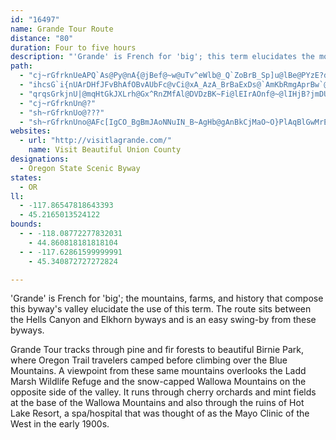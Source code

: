 ```yaml
---
id: "16497"
name: Grande Tour Route
distance: "80"
duration: Four to five hours
description: "'Grande' is French for 'big'; this term elucidates the mountains, farms, and history that compose this byway's valley. The route sits between the Hells Canyon and Elkhorn byways and can easily be caught when you explore the other two."
path:
  - "cj~rGfrknUeAPQ`As@Py@nA{@jBef@~w@uTv^eWlb@_Q`ZoBrB_Sp]u@lBe@PYzE?dsAp@zk@?hJ?nEkB|LgBtE{InOk@dCg@x@WfBSzG?dL?`GCtqAOzEDtFZdFZnOCtC?A"
  - "ihcsG`i{nUArDHfJFvBhAfOBvAUbFc@vCi@xA_AzA_BrBaExDs@`AmKbRmgAprBw`@hu@o_@nr@iQ|\\yUdb@y_@ps@moA|~B}D~GwGbMmB~Dgk@jeA}_B|yCYp@_@fBIz@S~JFd@gHhMuLbUcBnC_JdOiTag@gKa]aIyW{GwSqo@}pBY}c@NuD?cFD}Hh@qFj@a@JgAxA}Cva@al@tCiF`AqFR_FGcuAGkrAGie@]ajAH[HyTaAuMFqI\\kZPcm@H__@OuNHelBDqd@Hk_DXy_@QcwALcJ`@MlD}H~GkMLcBl@]xR{^rJoQvUes@lCeElA}Av^}U`A]"
  - "qrqsGrkjnU|@mqHtGkJXLrh@Gx^RnZMfAl@DVDzBK~Fi@lEIrAOnf@~@lIHjB?jmDUbDc@lCmJpa@iApFSlCBrCPlBnAhCrBrCvAh@|AJfR_CjCw@jKaFdFgB~I}AhRsBdCAfF^vCr@fDlBhBpAxB`CtMtPrBrBtA`AbD|ApCl@|DXnDYx@Szi@uMdBErBT|Ab@bFlBrCr@hADrBSfFsAfHsB`H_CtCSp}FFd@VHr@?~\\tA?"
  - "cj~rGfrknUn@?"
  - "sh~rGfrknUo@???"
  - "sh~rGfrknUno@AFc[IgCO_BgBmJAoNNuIN_B~AgHb@gAnBkCjMaO~O}PlAqBlGwMrEgIvDgCn@q@XeAHuAZoZX_BxB_CtJqHnEcFrDuE|@mBhBgHd@_Ap@g@xFgC|CkDlK{MfAuAx@eB~AeHh@_AlAoAjMeHXg@xAsF^y@tQiSnB_DbCoEx@sCfBkIn@_Ah@YrAOlD`@^Ad@Ur@{@bAmBTeA~@gK\\mAxGoK`GoMn@w@rA_AbDaBrDaCfFqBjAeAp@gA~FiO|AmDr@q@xCaBl@i@~HqNjBsAbE_CrGyC~KoGnAkAZg@rCmG|AeBn@Wl@Ax@d@tAtAx@Xt@OhAcBb@oAn@cDb@cC?sAy@aGk@sKs@yEi@mFMsB?aJG_Cy@uE?yB`@{CHiCNaAf@y@pBsBl@gARcA@o@_@mDUsDJ_B`AgCrGyI^y@^yAhAmGL_A?{@SeEBy@nAsCNm@@eAGs@sBoG_@kBGqCF{Cn@sDxAsDxA{FhB{NBs@@e@SaBcEmJk@kBc@sBK_AI_D?{LY}Fo@sIIsCRmEZoCb@}AnDgFlB{AtMsHxBeBvAeBj@mA\\uBJoA?mAKyBPaCzF{Q~BiE`GyHxC{C~BgBx@c@~GsCvMmE~AsA`iAekBvHcMrBeCtBaBfD_B|FqAlAa@dCwA`CmBvEiHbCgCxFeFr@a@xB_@t@k@bAqAh@[rBq@d@YvAmBn@{AbBeHp@eB`AyArG{GhOaOnB{AlFkD^o@fDmEhAwBTu@XeB?wEYaITwFp@sI^eBZy@h@s@xEaFv@kAd@mAlA{IPqFvAoHTs@h@_Ar@Q|DJvHp@t@Lv@XdA~@n@rAvB`Id@fAz@r@l@Nr@CXSXS^w@t@gDxAmI^i@d@YVEdAXxBRdGa@zBI\\Hn@LrC`BjG~DpAl@v@JrBEhCa@rD`@hAD~Cc@xJcEjLgCp`FieBlAm@x@s@`AqArOs\\~BwE~LqObTwXvEuF|B_C~AqA~B_Ah@GvA?nC^n@ERMhBeC|BeAx@q@rEaHxAyArAu@nCs@|B}@|FsDvKuHfAg@hAQbYw@nAJr@l@|BjEvEzHh@pAZ~@TlAVnCDjr@^bEX|AtDpNzA~Ghc@kMlBjCpC~DvBnAb@x@dBd@fR`I~HrBbI`DrZlKtCl@jAR|FjA|KfBdTjCdGNhNkBFWxH_AdFoAtHwCxIeFxFwAfV?jMk@`IsADUbFcBfHgElBs@JS`FyAx@YjG_AbOfAje@rGzNxB|BDjA^fPbB|FpBxHxDhErDzOh^jCzDD`@vDdDhFdDdCDnCo@tAw@dNwGbDPvA`BhDlHxAjBnBdBlJzEhInI~ElD`I|C|HxB|AdAr@?D\\l@TZr@l@Drp@d`@fArA~@~Cb@RHbA`AhAfCJ~@e@xBsBr@_A~CgCfBOlJfDjErB`Ar@lBxCjBbGd@bF]nJmEtm@f@~DjBlFlQhWh@xBEdEYx@kE`HqAnCcIhMe@h@OtA_ArBqBbH{@~El@lCxIdHrD|AxL`AtCx@zBfBrB`DlAdCrJlPrFvLx@l@vCt@hBnArArBzClKzArBvEhE`LnH~D`BzCtAhOdDHJrBZfC|AlBnCzAbD~DpL~@r@pB~@`Ar@zGnCdAx@nAvCzEp[TrCxBrE~AlBlAp@xClAtPjKz@r@vb@lWhCjCvTrX`@`ANtCIbAy@nBqBrBsBtE?HQfDP`BrCbJRpBJ|uAKrcCApXGb~ABtPBpGQ~HKbFoEd@_C?}DRC\\qBQyEb@a@DaD?eEl@_d@pBuEf@gMx@mEIgiA`GuPb@_fAXsDg@wDb@{d@DaATgJh@sDjAoCx@g@f@sDxB}BXeMrGcMzJaLjL}\\zc@_Zr[eHvG_OhMa_@`WyL|Iod@v`@iUhVoAxB}BpAgCrDyYp`@iZre@mFfJcXd^wOtTQ?Ib@oE~FcMtPiVrXsQrQQEcAnAsH~Gg@PcBhBU?oBrBgFxDERyKjIwWtQ_BpAuT|O_@?m@r@_@Dy@~@aHvEe@D_@|Asb@f]mq@fn@sTzTyHbGeAZa@^IRa@DaEvCkEdBgBvAiGbCiCbAiIxDk@sD_AsC[qCi@{@cAcBQEaA}Eo@Yg@eAkAmDaAyA@y@c@SuAyCuBaFsBaFqBeEmDgH{LaXaCmGkCiJoAuBkCkCw}@qd@si@wXgAEUo@_d@mUUy@gAg@YqAqAaDoKw\\uCwG}A_AeS_@eA_@_A}@O{@}DcAkCDoAu@sCaEkJcPeGcM}HwVaCaJsG_IsByD}AsDiCcIgGiPgA{F?iEMK_Cg^WaFi@wAqIaRQmAaCuAsDkCuCq@qHGy@_@gGc@wU_LkCy@{@s@kBsF{GaYa@?W_CaAuCeAyAsBkAaDa@yB_AsIaNgAs@cI}AiCEmDZqB{@Sy@{@Sq@i@yBeEmA?_BdAiAzAyC~@kJn@gDv@yBvAcDfBcP~DuAj@sKjG_MnGq@JgFhDcBj@gFPcLhH{Bd@qCQ_Eg@oOrDOZc_@rIaCXkA`CwB~FgDnEcJ~FwDrB{AjBaDrFgLrVaE|GEv@k@?kKjQej@~k@aEbFo@^oEv@}GN_LuAcFaBcEYaBOiQ}GqC_AmDB}CzAgGv@oFtDiChCeF~IaD`CyB?qBgDsBgFmDkFmE_FaC}AmC?{GhCwA`@{BEa@UkIFgQxEcBv@yFhGoFbHiA@sIwBwMs@yDyBsBsCyAqE_BgH_Ay@e[OaLEoJDmCEyC?}BEuC?mC?eC?mCEgCBQ@iC?aLGyB?qC?wCEcC?yC?kCDiBWi@?"
websites:
  - url: "http://visitlagrande.com/"
    name: Visit Beautiful Union County
designations:
  - Oregon State Scenic Byway
states:
  - OR
ll:
  - -117.86547818643393
  - 45.2165013524122
bounds:
  - - -118.08772277832031
    - 44.860818181818104
  - - -117.62861599999991
    - 45.340872727272824

---
```


'Grande' is French for 'big'; the mountains, farms, and history that compose this byway's valley elucidate the use of this term. The route sits between the Hells Canyon and Elkhorn byways and is an easy swing-by from these byways.

Grande Tour tracks through pine and fir forests to beautiful Birnie Park, where Oregon Trail travelers camped before climbing over the Blue Mountains. A viewpoint from these same mountains overlooks the Ladd Marsh Wildlife Refuge and the snow-capped Wallowa Mountains on the opposite side of the valley. It runs through cherry orchards and mint fields at the base of the Wallowa Mountains and also through the ruins of Hot Lake Resort, a spa/hospital that was thought of as the Mayo Clinic of the West in the early 1900s.
